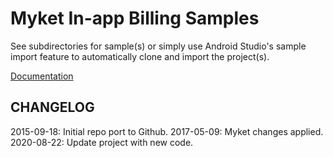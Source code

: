 Myket In-app Billing Samples
==================================

See subdirectories for sample(s) or simply use Android Studio's sample import
feature to automatically clone and import the project(s).

[Documentation](https://myket.ir/kb/pages/adding-in-app-purchase-in-java/)

CHANGELOG
---------

   2015-09-18: Initial repo port to Github.
   2017-05-09: Myket changes applied.
   2020-08-22: Update project with new code.
